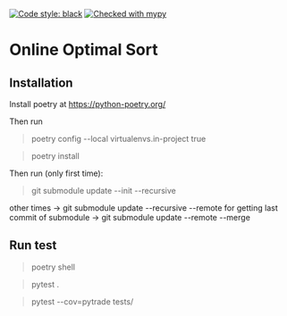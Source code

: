 [![Code style: black](https://img.shields.io/badge/code%20style-black-000000.svg)](https://github.com/psf/black)
[![Checked with mypy](http://www.mypy-lang.org/static/mypy_badge.svg)](http://mypy-lang.org/)


# Online Optimal Sort


## Installation

Install poetry at  https://python-poetry.org/

Then run

> poetry config --local virtualenvs.in-project true

> poetry install

Then run (only first time):

> git submodule update --init --recursive

other times -> git submodule update --recursive --remote
for getting last commit of submodule -> git submodule update --remote --merge


## Run test

> poetry shell

> pytest .

> pytest  --cov=pytrade tests/
